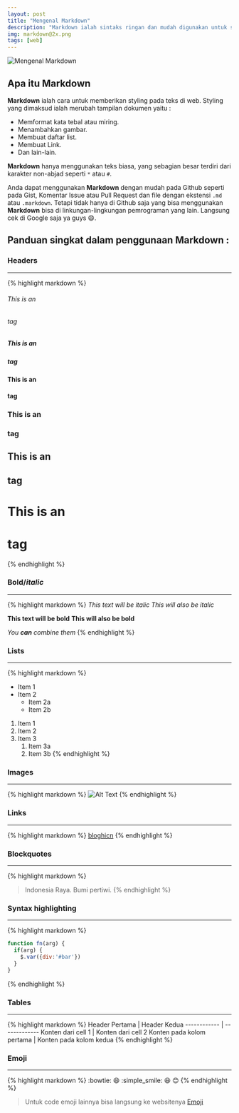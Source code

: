 ```yaml
---
layout: post
title: "Mengenal Markdown"
description: "Markdown ialah sintaks ringan dan mudah digunakan untuk styling pada semua bentuk tulisan."
img: markdown@2x.png
tags: [web]
---
```


![Mengenal Markdown]({{site.baseurl}}/assets/img/markdown@2x.png)

## Apa itu **Markdown**

**Markdown** ialah cara untuk memberikan styling pada teks di web. Styling yang dimaksud ialah merubah tampilan dokumen yaitu :
 - Memformat kata tebal atau miring.
 - Menambahkan gambar.
 - Membuat daftar list.
 - Membuat Link.
 - Dan lain-lain.

**Markdown** hanya menggunakan teks biasa, yang sebagian besar terdiri dari karakter non-abjad seperti `*` atau `#`.

Anda dapat menggunakan **Markdown** dengan mudah pada Github seperti pada Gist, Komentar Issue atau Pull Request dan file dengan ekstensi `.md` atau `.markdown`.
Tetapi tidak hanya di Github saja yang bisa menggunakan **Markdown** bisa di linkungan-lingkungan pemrograman yang lain. Langsung cek di Google saja ya guys :smile:.

## Panduan singkat dalam penggunaan **Markdown** :

### **Headers**

* * *
{% highlight markdown %}
###### This is an <h6> tag
##### This is an <h5> tag
#### This is an <h4> tag
### This is an <h3> tag
## This is an <h2> tag
# This is an <h1> tag
{% endhighlight %}

### **Bold/*italic***

* * *
{% highlight markdown %}
*This text will be italic*
_This will also be italic_

**This text will be bold**
__This will also be bold__

_You **can** combine them_
{% endhighlight %}

### **Lists**

* * *
{% highlight markdown %}
<!-- bullet -->
* Item 1
* Item 2
  * Item 2a
  * Item 2b
<!-- numbering -->
1. Item 1
1. Item 2
1. Item 3
   1. Item 3a
   1. Item 3b
{% endhighlight %}

### **Images**

* * *
{% highlight markdown %}
![Alt Text](url)
{% endhighlight %}

### **Links**

* * *
{% highlight markdown %}
[bloghicn](http://www.bloghicn.ga)
{% endhighlight %}

### **Blockquotes**

* * *
{% highlight markdown %}
> Indonesia Raya.
> Bumi pertiwi.
{% endhighlight %}

### **Syntax highlighting**

* * *
{% highlight markdown %}
```javascript <!-- bisa diganti dengan type code yang digunakan html/javascript/python/typescript dll -->
function fn(arg) {
  if(arg) {
    $.var({div:'#bar'})
  }
}
```
{% endhighlight %}

### **Tables**

* * *
{% highlight markdown %}
Header Pertama | Header Kedua
------------ | -------------
Konten dari cell 1 | Konten dari cell 2
Konten pada kolom pertama | Konten pada kolom kedua
{% endhighlight %}

### **Emoji**

* * *
{% highlight markdown %}
:bowtie:
:smile:
:simple_smile:
:laughing:
:blush:
{% endhighlight %}

> Untuk code emoji lainnya bisa langsung ke websitenya [Emoji](https://www.webpagefx.com/tools/emoji-cheat-sheet/)
